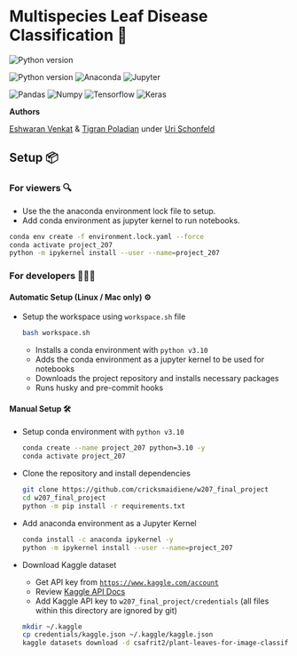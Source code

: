 # Multispecies Leaf Disease Classification 🍃
![Python version](https://img.shields.io/badge/python-v3.10-green)
    
![Python version](https://img.shields.io/badge/Python-3776AB.svg?style=for-the-badge&logo=Python&logoColor=white)
![Anaconda](https://img.shields.io/badge/Anaconda-44A833.svg?style=for-the-badge&logo=Anaconda&logoColor=white)
![Jupyter](https://img.shields.io/badge/Jupyter-F37626.svg?style=for-the-badge&logo=Jupyter&logoColor=white)

![Pandas](https://img.shields.io/badge/pandas-%23150458.svg?style=for-the-badge&logo=pandas&logoColor=white)
![Numpy](https://img.shields.io/badge/NumPy-013243.svg?style=for-the-badge&logo=NumPy&logoColor=white)
![Tensorflow](https://img.shields.io/badge/TensorFlow-FF6F00.svg?style=for-the-badge&logo=TensorFlow&logoColor=white)
![Keras](https://img.shields.io/badge/Keras-D00000.svg?style=for-the-badge&logo=Keras&logoColor=white)

**Authors**

[Eshwaran Venkat](mailto:eshwaran@ischool.berkeley.edu) & [Tigran Poladian](mailto:tpoladian@ischool.berkeley.edu) under [Uri Schonfeld](mailto:shuri@ischool.berkeley.edu)

## Setup 📦

### For viewers 🔍

* Use the the anaconda environment lock file to setup. 
* Add conda environment as jupyter kernel to run notebooks.

```bash
conda env create -f environment.lock.yaml --force
conda activate project_207
python -m ipykernel install --user --name=project_207
```

### For developers 👩🏽‍💻

#### Automatic Setup (Linux / Mac only) ⚙️

* Setup the workspace using `workspace.sh` file

    ```bash
    bash workspace.sh
    ```
    
    * Installs a conda environment with `python v3.10`
    * Adds the conda environment as a jupyter kernel to be used for notebooks
    * Downloads the project repository and installs necessary packages
    * Runs husky and pre-commit hooks
 
#### Manual Setup 🛠

* Setup conda environment with `python v3.10`
    ```bash
    conda create --name project_207 python=3.10 -y
    conda activate project_207
    ```
    
* Clone the repository and install dependencies
    ```bash
    git clone https://github.com/cricksmaidiene/w207_final_project
    cd w207_final_project
    python -m pip install -r requirements.txt
    ```

* Add anaconda environment as a Jupyter Kernel
    ```bash
    conda install -c anaconda ipykernel -y
    python -m ipykernel install --user --name=project_207
    ```
    
* Download Kaggle dataset
    * Get API key from [`https://www.kaggle.com/account`](https://www.kaggle.com/account)
    * Review [Kaggle API Docs](https://www.kaggle.com/docs/api)
    * Add Kaggle API key to `w207_final_project/credentials` (all files within this directory are ignored by git)
    ```bash
    mkdir ~/.kaggle
    cp credentials/kaggle.json ~/.kaggle/kaggle.json
    kaggle datasets download -d csafrit2/plant-leaves-for-image-classification
    ```